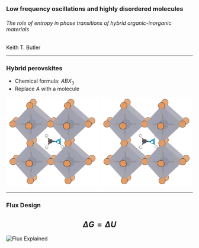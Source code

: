 ### Low frequency oscillations and highly disordered molecules
###### The role of entropy in phase transitions of hybrid organic-inorganic materials

 Keith T. Butler

---
### Hybrid perovskites

* Chemical formula: $ABX_3$
* Replace $A$ with a molecule 

<img src="Figures/MAPbBr3.png" alt="caTiO3" style="width: 250px;"/> <img src="Figures/MAPbBr3.png" alt="MAPbBr3" style="width: 250px;"/>

---

### Flux Design

$$\Delta G = \Delta U$$
---

![Flux Explained](https://facebook.github.io/flux/img/flux-simple-f8-diagram-explained-1300w.png)

